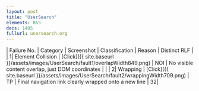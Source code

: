 ```yaml
---
layout: post
title: "UserSearch"
elements: 865
decs: 1495
fullurl: usersearch.org
---
```

| Failure No. | Category | Screenshot | Classification | Reason | Distinct RLF |
| 1| Element Collision | [Click]({{ site.baseurl }}/assets/images/UserSearch/fault1/overlapWidth849.png) | NOI | No visible content overlap, just DOM coordinates | |
| 2| Wrapping | [Click]({{ site.baseurl }}/assets/images/UserSearch/fault2/wrappingWidth709.png) | TP | Final navigation link clearly wrapped onto a new line | 32|
